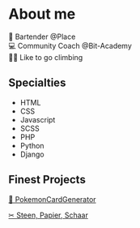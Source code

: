 # About me

🍺 Bartender @Place <br>
💻 Community Coach @Bit-Academy<br>
🧗‍♂️ Like to go climbing

## Specialties
- HTML
- CSS
- Javascript
- SCSS
- PHP
- Python
- Django

## Finest Projects

[🎴 PokemonCardGenerator](https://github.com/S-Most/pokemontest)<br>

[✂ Steen, Papier, Schaar](https://stepasch.netlify.app/)